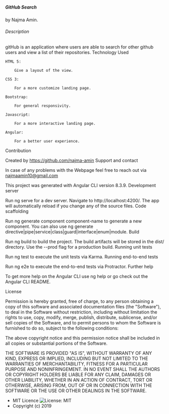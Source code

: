 

##### GitHub Search
by Najma Amin.

###### Description
gitHub is an application where users are able to search for other github users and view a list of their repositories.
Technology Used

    HTML 5:

        Give a layout of the view.

    CSS 3:

        For a more customize landing page.

    Bootstrap:

        For general responsivity.

    Javascript:

        For a more interactive landing page.

    Angular:

        For a better user experience.

Contribution

Created by https://github.com/najma-amin
Support and contact

In case of any problems with the Webpage feel free to reach out via najmaamin10@gmail.com

This project was generated with Angular CLI version 8.3.9.
Development server

Run ng serve for a dev server. Navigate to http://localhost:4200/. The app will automatically reload if you change any of the source files.
Code scaffolding

Run ng generate component component-name to generate a new component. You can also use ng generate directive|pipe|service|class|guard|interface|enum|module.
Build

Run ng build to build the project. The build artifacts will be stored in the dist/ directory. Use the --prod flag for a production build.
Running unit tests

Run ng test to execute the unit tests via Karma.
Running end-to-end tests

Run ng e2e to execute the end-to-end tests via Protractor.
Further help

To get more help on the Angular CLI use ng help or go check out the Angular CLI README.

License

Permission is hereby granted, free of charge, to any person obtaining a copy of this software and associated documentation files (the "Software"), to deal in the Software without restriction, including without limitation the rights to use, copy, modify, merge, publish, distribute, sublicense, and/or sell copies of the Software, and to permit persons to whom the Software is furnished to do so, subject to the following conditions:

The above copyright notice and this permission notice shall be included in all copies or substantial portions of the Software.

THE SOFTWARE IS PROVIDED "AS IS", WITHOUT WARRANTY OF ANY KIND, EXPRESS OR IMPLIED, INCLUDING BUT NOT LIMITED TO THE WARRANTIES OF MERCHANTABILITY, FITNESS FOR A PARTICULAR PURPOSE AND NONINFRINGEMENT. IN NO EVENT SHALL THE AUTHORS OR COPYRIGHT HOLDERS BE LIABLE FOR ANY CLAIM, DAMAGES OR OTHER LIABILITY, WHETHER IN AN ACTION OF CONTRACT, TORT OR OTHERWISE, ARISING FROM, OUT OF OR IN CONNECTION WITH THE SOFTWARE OR THE USE OR OTHER DEALINGS IN THE SOFTWARE.

- MIT Licence ![License: MIT](https://img.shields.io/badge/License-MIT-green.svg)
- Copyright (c) 2019
